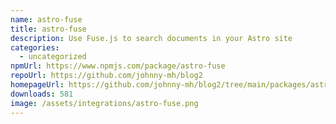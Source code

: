 ```yaml
---
name: astro-fuse
title: astro-fuse
description: Use Fuse.js to search documents in your Astro site
categories:
  - uncategorized
npmUrl: https://www.npmjs.com/package/astro-fuse
repoUrl: https://github.com/johnny-mh/blog2
homepageUrl: https://github.com/johnny-mh/blog2/tree/main/packages/astro-fuse
downloads: 581
image: /assets/integrations/astro-fuse.png
---
```

